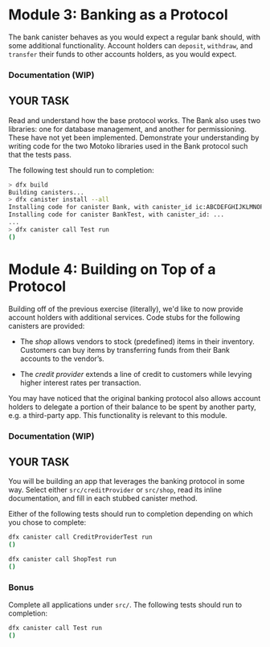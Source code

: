 # Module 3: Banking as a Protocol
The bank canister behaves as you would expect a regular bank should, with some additional functionality. Account holders can `deposit`, `withdraw`, and `transfer` their funds to other accounts holders, as you would expect.

### Documentation (WIP)

## YOUR TASK
Read and understand how the base protocol works. The Bank also uses two libraries: one for database management, and another for permissioning. These have not yet been implemented. Demonstrate your understanding by writing code for the two Motoko libraries used in the Bank protocol such that the tests pass.

The following test should run to completion:
```bash
> dfx build
Building canisters...
> dfx canister install --all
Installing code for canister Bank, with canister_id ic:ABCDEFGHIJKLMNOPQR
Installing code for canister BankTest, with canister_id: ...
...
> dfx canister call Test run
()
```

# Module 4: Building on Top of a Protocol

Building off of the previous exercise (literally), we'd like to now provide account holders with additional services. Code stubs for the following canisters are provided:

* The _shop_ allows vendors to stock (predefined) items in their inventory. Customers can buy items by transferring funds from their Bank accounts to the vendor’s.

* The _credit provider_ extends a line of credit to customers while levying higher interest rates per transaction.

You may have noticed that the original banking protocol also allows account holders to delegate a portion of their balance to be spent by another party, e.g. a third-party app. This functionality is relevant to this module.

### Documentation (WIP)

## YOUR TASK
You will be building an app that leverages the banking protocol in some way. Select either `src/creditProvider` or `src/shop`, read its inline documentation, and fill in each stubbed canister method.

Either of the following tests should run to completion depending on which you chose to complete:
```bash
dfx canister call CreditProviderTest run
()
```
```bash
dfx canister call ShopTest run
()
```

### Bonus
Complete all applications under `src/`. The following tests should run to completion:
```bash
dfx canister call Test run
()
```